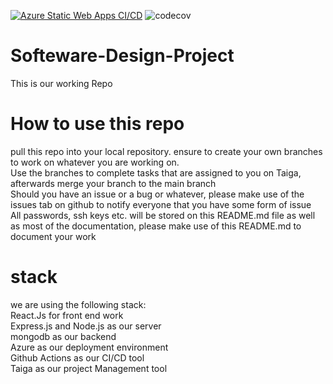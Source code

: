 [![Azure Static Web Apps CI/CD](https://github.com/ItsJustSbu/Short-Course-System/actions/workflows/azure-static-web-apps-orange-pond-03a327710.yml/badge.svg)](https://github.com/ItsJustSbu/Short-Course-System/actions/workflows/azure-static-web-apps-orange-pond-03a327710.yml)
![codecov](https://img.shields.io/badge/coverage-50%25-red)

# Softeware-Design-Project
This is our working Repo<br>

# How to use this repo
pull this repo into your local repository. ensure to create your own branches to work on whatever you are working on.<br>
Use the branches to complete tasks that are assigned to you on Taiga, afterwards merge your branch to the main branch<br> 
Should you have an issue or a bug or whatever, please make use of the issues tab on github to notify everyone that you have some form of issue<br>
All passwords, ssh keys etc. will be stored on this README.md file as well as most of the documentation, please make use of this README.md to document your work <br>

# stack
we are using the following stack: <br>
React.Js for front end work <br>
Express.js and Node.js as our server<br>
mongodb as our backend<br>
Azure as our deployment environment<br>
Github Actions as our CI/CD tool<br>
Taiga as our project Management tool<br>




